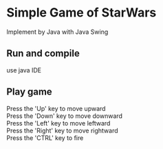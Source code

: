 # Simple Game of StarWars
Implement by Java with Java Swing

## Run and compile
use java IDE

## Play game
Press the 'Up' key to move upward  
Press the 'Down' key to move downward  
Press the 'Left' key to move leftward  
Press the 'Right' key to move rightward  
Press the 'CTRL' key to fire
